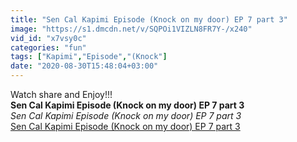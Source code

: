 ```yaml
---
title: "Sen Cal Kapimi Episode (Knock on my door) EP 7 part 3"
image: "https://s1.dmcdn.net/v/SQPOi1VIZLN8FR7Y-/x240"
vid_id: "x7vsy0c"
categories: "fun"
tags: ["Kapimi","Episode","(Knock"]
date: "2020-08-30T15:48:04+03:00"
---
```

Watch share and Enjoy!!!<br><b>Sen Cal Kapimi Episode (Knock on my door) EP 7 part 3</b><br> <i>Sen Cal Kapimi Episode (Knock on my door) EP 7 part 3</i><br> <u>Sen Cal Kapimi Episode (Knock on my door) EP 7 part 3</u>
